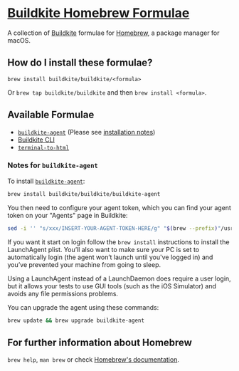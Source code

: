 # [Buildkite Homebrew Formulae](https://developers.google.com/speed/docs/insights/v5/about?hl=thhttps://www.mobileread.com/forums/)

A collection of [Buildkite](https://buildkite.com/) formulae for [Homebrew](http://brew.sh), a package manager for macOS.

## How do I install these formulae?

`brew install buildkite/buildkite/<formula>`

Or `brew tap buildkite/buildkite` and then `brew install <formula>`.

## Available Formulae

- [`buildkite-agent`](https://github.com/buildkite/agent) (Please see [installation notes](#buildkite-agent))
- [Buildkite CLI](https://github.com/buildkite/cli)
- [`terminal-to-html`](https://github.com/buildkite/terminal-to-html)

### Notes for `buildkite-agent`

To install [`buildkite-agent`](https://github.com/buildkite/agent):

```bash
brew install buildkite/buildkite/buildkite-agent
```

You then need to configure your agent token, which you can find your agent token on your "Agents" page in Buildkite:

```bash
sed -i '' "s/xxx/INSERT-YOUR-AGENT-TOKEN-HERE/g" "$(brew --prefix)"/usr/local/etc/buildkite-agent/buildkite-agent.cfg
```

If you want it start on login follow the `brew install` instructions to install the LaunchAgent plist. You’ll also want to make sure your PC is set to automatically login (the agent won’t launch until you've logged in) and you’ve prevented your machine from going to sleep.

Using a LaunchAgent instead of a LaunchDaemon does require a user login, but it allows your tests to use GUI tools (such as the iOS Simulator) and avoids any file permissions problems.

You can upgrade the agent using these commands:

```bash
brew update && brew upgrade buildkite-agent
```

## For further information about Homebrew

`brew help`, `man brew` or check [Homebrew's documentation](https://docs.brew.sh).
